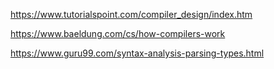 https://www.tutorialspoint.com/compiler_design/index.htm

https://www.baeldung.com/cs/how-compilers-work

https://www.guru99.com/syntax-analysis-parsing-types.html